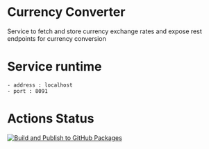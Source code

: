 # Currency Converter

Service to fetch and store currency exchange rates and expose rest endpoints for currency conversion

# Service runtime

    - address : localhost
    - port : 8091

# Actions Status

[![Build and Publish to GitHub Packages](https://github.com/souvik-brz/currency-converter-service/actions/workflows/build-project.yml/badge.svg)](https://github.com/souvik-brz/currency-converter-service/actions/workflows/build-project.yml)    
